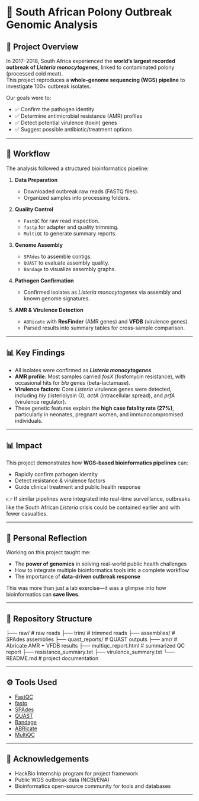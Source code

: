 # 🥩 South African Polony Outbreak Genomic Analysis

## 📖 Project Overview
In 2017–2018, South Africa experienced the **world’s largest recorded outbreak of *Listeria monocytogenes***, linked to contaminated polony (processed cold meat).  
This project reproduces a **whole-genome sequencing (WGS) pipeline** to investigate 100+ outbreak isolates.  

Our goals were to:
- ✅ Confirm the pathogen identity  
- ✅ Determine antimicrobial resistance (AMR) profiles  
- ✅ Detect potential virulence (toxin) genes  
- ✅ Suggest possible antibiotic/treatment options  

---

## 🧪 Workflow
The analysis followed a structured bioinformatics pipeline:

1. **Data Preparation**
   - Downloaded outbreak raw reads (FASTQ files).
   - Organized samples into processing folders.

2. **Quality Control**
   - `FastQC` for raw read inspection.  
   - `fastp` for adapter and quality trimming.  
   - `MultiQC` to generate summary reports.

3. **Genome Assembly**
   - `SPAdes` to assemble contigs.  
   - `QUAST` to evaluate assembly quality.  
   - `Bandage` to visualize assembly graphs.

4. **Pathogen Confirmation**
   - Confirmed isolates as *Listeria monocytogenes* via assembly and known genome signatures.

5. **AMR & Virulence Detection**
   - `ABRicate` with **ResFinder** (AMR genes) and **VFDB** (virulence genes).  
   - Parsed results into summary tables for cross-sample comparison.

---

## 📊 Key Findings

- All isolates were confirmed as ***Listeria monocytogenes***.  
- **AMR profile**: Most samples carried *fosX* (fosfomycin resistance), with occasional hits for *bla* genes (beta-lactamase).  
- **Virulence factors**: Core *Listeria* virulence genes were detected, including *hly* (listeriolysin O), *actA* (intracellular spread), and *prfA* (virulence regulator).  
- These genetic features explain the **high case fatality rate (27%)**, particularly in neonates, pregnant women, and immunocompromised individuals.  

---

## 📊 Impact
This project demonstrates how **WGS-based bioinformatics pipelines** can:

- Rapidly confirm pathogen identity  
- Detect resistance & virulence factors  
- Guide clinical treatment and public health response  

👉 If similar pipelines were integrated into real-time surveillance, outbreaks like the South African *Listeria* crisis could be contained earlier and with fewer casualties.

---

## 🚀 Personal Reflection
Working on this project taught me:

- The **power of genomics** in solving real-world public health challenges  
- How to integrate multiple bioinformatics tools into a complete workflow  
- The importance of **data-driven outbreak response**  

This was more than just a lab exercise—it was a glimpse into how bioinformatics can **save lives**.  

---

## 📂 Repository Structure
├── raw/ # raw reads
├── trim/ # trimmed reads
├── assemblies/ # SPAdes assemblies
├── quast_reports/ # QUAST outputs
├── amr/ # Abricate AMR + VFDB results
├── multiqc_report.html # summarized QC report
├── resistance_summary.txt
├── virulence_summary.txt
└── README.md # project documentation


---

## ⚙️ Tools Used
- [FastQC](https://www.bioinformatics.babraham.ac.uk/projects/fastqc/)
- [fastp](https://github.com/OpenGene/fastp)
- [SPAdes](https://github.com/ablab/spades)
- [QUAST](http://quast.sourceforge.net/quast)
- [Bandage](https://rrwick.github.io/Bandage/)
- [ABRicate](https://github.com/tseemann/abricate)
- [MultiQC](https://multiqc.info/)

---

## 🙌 Acknowledgements
- HackBio Internship program for project framework  
- Public WGS outbreak data (NCBI/ENA)  
- Bioinformatics open-source community for tools and databases  

---

